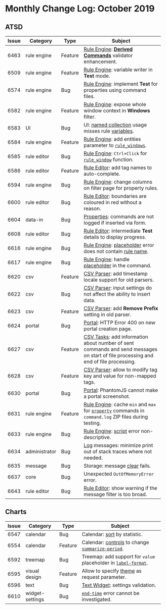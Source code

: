 # Monthly Change Log: October 2019

## ATSD

 Issue| Category    | Type    | Subject
------|-------------|---------|--------
6463|rule engine|Feature|[Rule Engine](../../rule-engine/README.md): [**Derived Commands**](../../rule-engine/derived.md) validator enhancement.
6509|rule engine|Feature|[Rule Engine](../../rule-engine/README.md): variable writer in **Test** mode.
6574|rule engine|Bug|[Rule Engine](../../rule-engine/README.md): implement **Test** for properties using command files.
6582|rule engine|Feature|[Rule Engine](../../rule-engine/README.md): expose whole window context in **Windows** filter.
6583|UI|Bug|UI: [named collection](../../rule-engine/functions-lookup.md#overview) usage misses rule [variables](../../rule-engine/condition.md#variables).
6584|rule engine|Feature|[Rule Engine](../../rule-engine/README.md): add entities parameter to [`rule_windows`](../../rule-engine/functions-rules.md#rule_windows).
6585|rule editor|Bug|[Rule Engine](../../rule-engine/README.md): `Ctrl+Click` for [`rule_window`](../../rule-engine/functions-rules.md#rule_window) function.
6586|rule editor|Feature|[Rule Editor](../../rule-engine/README.md): add tag names to auto-complete.
6594|rule engine|Bug|[Rule Engine](../../rule-engine/README.md): change columns on filter page for property rules.
6600|rule editor|Bug|[Rule Editor](../../rule-engine/README.md): boundaries are coloured in red without a reason.
6604|data-in|Bug|[Properties](../../api/network/property.md): commands are not logged if inserted via form.
6608|rule editor|Bug|[Rule Editor](../../rule-engine/README.md): intermediate **Test** details to display progress.
6616|rule engine|Bug|[Rule Engine](../../rule-engine/README.md): [placeholder](../../rule-engine/placeholders.md#placeholders) error does not contain [rule name](../../rule-engine/links.md).
6617|rule engine|Bug|[Rule Engine](../../rule-engine/README.md): handle [placeholder](../../rule-engine/placeholders.md#placeholders) in the command.
6620|csv|Feature|[CSV Parser](../../parsers/csv/README.md#uploading-csv-files): add timestamp locale support for old parsers.
6622|csv|Bug|[CSV Parser](../../parsers/csv/README.md#uploading-csv-files): input settings do not affect the ability to insert data.
6623|csv|Feature|[CSV Parser](../../parsers/csv/README.md#uploading-csv-files): add **Remove Prefix** setting in old parser.
6624|portal|Bug|[Portal](../../portals/README.md): HTTP Error 400 on new portal creation page.
6627|csv|Feature|[CSV Tasks](../../parsers/csv/README.md#uploading-csv-files): add information about number of sent commands and send messages on start of file processing and end of file processing.
6628|csv|Feature|[CSV Parser](../../parsers/csv/README.md#uploading-csv-files): allow to modify tag key and value for non-mapped tags.
6630|portal|Bug|[Portal](../../portals/README.md): PhantomJS cannot make a portal screenshot.
6631|rule engine|Feature|[Rule Engine](../../rule-engine/README.md): cache `min` and `max` for [`property`](../../api/network/property.md) commands in `command.log` ZIP files during testing.
6633|rule engine|Bug|[Rule Engine](../../rule-engine/README.md): [script](../../rule-engine/scripts.md) error non-descriptive.
6634|administrator|Bug|[Log](../../administration/logging.md) messages: minimize print out of stack traces where not needed.
6635|message|Bug|Storage: message [clear](../../api/data/messages/delete.md#deleting-all-messages) fails.
6637|core|Bug|Unexpected `OutOfMemoryError` error.
6643|rule editor|Bug|[Rule Editor](../../rule-engine/README.md): show warning if the message filter is too broad.

## Charts

 Issue| Category    | Type    | Subject
------|-------------|---------|--------
6547|calendar|Bug|Calendar: [sort](https://axibase.com/docs/charts/widgets/calendar-chart/#sort-by-statistic) by statistic.
6554|calendar|Feature|Calendar: [controls](https://axibase.com/docs/charts/widgets/calendar-chart/#summarize-period-panel) to change [`summarize-period`](https://axibase.com/docs/charts/widgets/calendar-chart/#summarize-period).
6592|treemap|Bug|Treemap: add support for `value` placeholder in [`label-format`](https://axibase.com/docs/charts/syntax/label-formatting.html#label-formatting).
6595|visual design|Feature|Allow to specify [theme](https://axibase.com/use-cases/tutorials/shared/chartlab.html#miscellaneous-features) as request parameter.
6596|text|Bug|[Text Widget](https://axibase.com/docs/charts/widgets/text-widget/): settings validation.
6610|widget-settings|Bug|[`end-time`](https://axibase.com/docs/charts/widgets/shared/#end-time) error cannot be investigated.
